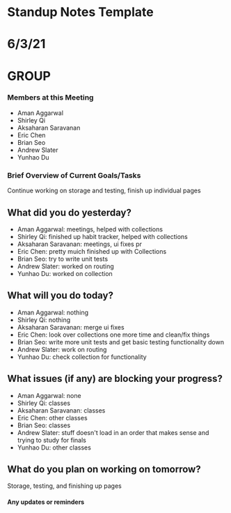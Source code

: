 # Standup Notes Template

# 6/3/21

# GROUP 

### Members at this Meeting  
- Aman Aggarwal
- Shirley Qi
- Aksaharan Saravanan
- Eric Chen
- Brian Seo
- Andrew Slater
- Yunhao Du

### Brief Overview of Current Goals/Tasks 

Continue working on storage and testing, finish up individual pages

## What did you do yesterday?
- Aman Aggarwal: meetings, helped with collections
- Shirley Qi: finished up habit tracker, helped with collections
- Aksaharan Saravanan: meetings, ui fixes pr
- Eric Chen: pretty muich finished up with Collections
- Brian Seo: try to write unit tests
- Andrew Slater: worked on routing
- Yunhao Du: worked on collection


## What will you do today?
- Aman Aggarwal: nothing
- Shirley Qi: nothing
- Aksaharan Saravanan: merge ui fixes
- Eric Chen: look over collections one more time and clean/fix things
- Brian Seo: write more unit tests and get basic testing functionality down
- Andrew Slater: work on routing
- Yunhao Du: check collection for functionality


## What issues (if any) are blocking your progress?
- Aman Aggarwal: none
- Shirley Qi: classes
- Aksaharan Saravanan: classes
- Eric Chen: other classes
- Brian Seo: classes
- Andrew Slater: stuff doesn't load in an order that makes sense and trying to study for finals
- Yunhao Du: other classes


## What do you plan on working on tomorrow?
Storage, testing, and finishing up pages

#### Any updates or reminders